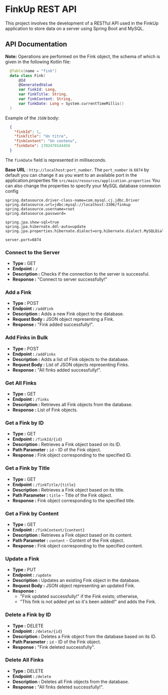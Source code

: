 # FinkUp REST API

This project involves the development of a RESTful API used in the FinkUp application to store data on a server using Spring Boot and MySQL.

## API Documentation
**Note:** Operations are performed on the Fink object, the schema of which is given in the following Kotlin file:
  ```kotlin
    @Table(name = "fink")
    data class Fink(
        @Id
        @GeneratedValue
        var finkId: Long,
        var finkTitle: String,
        var finkContent: String,
        var finkDate: Long = System.currentTimeMillis()
    )
  ```
  Example of the `JSON` body:
  ```json
    {
      "finkId": 1,
      "finkTitle": "Un titre",
      "finkContent": "Un contenu",
      "finkDate": 1702470144456
    }
  ```
  The `finkDate` field is represented in milliseconds.

**Base URL** : `http://localhost:port_number`.
The `port_number` is `6874` by default you can change it as you want to an available port in the application.properties file `src/main/resources/application.properties`
You can also change the properties to specify your MySQL database connexion config
```properties
spring.datasource.driver-class-name=com.mysql.cj.jdbc.Driver
spring.datasource.url=jdbc:mysql://localhost:3306/finkup
spring.datasource.username=root
spring.datasource.password=

spring.jpa.show-sql=true
spring.jpa.hibernate.ddl-auto=update
spring.jpa.properties.hibernate.dialect=org.hibernate.dialect.MySQLDialect

server.port=6874
```

### Connect to the Server

- **Type :** GET
- **Endpoint :** `/`
- **Description :** Checks if the connection to the server is successful.
- **Response :** "Connect to server successfully!"

### Add a Fink

- **Type :** POST
- **Endpoint :** `/addFink`
- **Description :** Adds a new Fink object to the database.
- **Request Body :** JSON object representing a Fink.
- **Response :** "Fink added successfully!".

### Add Finks in Bulk

- **Type :** POST
- **Endpoint :** `/addFinks`
- **Description :** Adds a list of Fink objects to the database.
- **Request Body :** List of JSON objects representing Finks.
- **Response :** "All finks added successfully!".

### Get All Finks

- **Type :** GET
- **Endpoint :** `/finks`
- **Description :** Retrieves all Fink objects from the database.
- **Response :** List of Fink objects.

### Get a Fink by ID

- **Type :** GET
- **Endpoint :** `/finkId/{id}`
- **Description :** Retrieves a Fink object based on its ID.
- **Path Parameter :** `id` - ID of the Fink object.
- **Response :** Fink object corresponding to the specified ID.

### Get a Fink by Title

- **Type :** GET
- **Endpoint :** `/finkTitle/{title}`
- **Description :** Retrieves a Fink object based on its title.
- **Path Parameter :** `title` - Title of the Fink object.
- **Response :** Fink object corresponding to the specified title.

### Get a Fink by Content

- **Type :** GET
- **Endpoint :** `/finkContent/{content}`
- **Description :** Retrieves a Fink object based on its content.
- **Path Parameter :** `content` - Content of the Fink object.
- **Response :** Fink object corresponding to the specified content.

### Update a Fink

- **Type :** PUT
- **Endpoint :** `/update`
- **Description :** Updates an existing Fink object in the database.
- **Request Body :** JSON object representing an updated Fink.
- **Response :**
  - "Fink updated successfully!" if the Fink exists; otherwise,
  - "This fink is not added yet so it's been added!" and adds the Fink.

### Delete a Fink by ID

- **Type :** DELETE
- **Endpoint :** `/delete/{id}`
- **Description :** Deletes a Fink object from the database based on its ID.
- **Path Parameter :** `id` - ID of the Fink object.
- **Response :** "Fink deleted successfully".

### Delete All Finks

- **Type :** DELETE
- **Endpoint :** `/delete`
- **Description :** Deletes all Fink objects from the database.
- **Response :** "All finks deleted successfully!".
